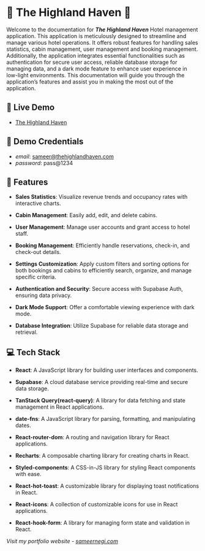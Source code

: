 # 🏡 The Highland Haven 🏡

Welcome to the documentation for ***The Highland Haven*** Hotel management application. This application is meticulously designed to streamline and manage various hotel operations. It offers robust features for handling sales statistics, cabin management, user management and booking management. Additionally, the application integrates essential functionalities such as authentication for secure user access, reliable database storage for managing data, and a dark mode feature to enhance user experience in low-light environments. This documentation will guide you through the application’s features and assist you in making the most out of the application.
## 🚀 Live Demo

 - [The Highland Haven](https://awesomeopensource.com/project/elangosundar/awesome-README-templates)
 
## 🔑 Demo Credentials

 - *email*: sameer@thehighlandhaven.com
 - *password*: pass@1234

 
## 📝 Features

 - **Sales Statistics**: Visualize revenue trends and occupancy rates with interactive charts.

- **Cabin Management**: Easily add, edit, and delete cabins.

- **User Management**: Manage user accounts and grant access to hotel staff.

- **Booking Management**: Efficiently handle reservations, check-in, and check-out details.

- **Settings Customization**:  Apply custom filters and sorting options for both bookings and cabins to efficiently search, organize, and manage specific criteria.

- **Authentication and Security**: Secure access with Supabase Auth, ensuring data privacy.

- **Dark Mode Support**: Offer a comfortable viewing experience with dark mode.

- **Database Integration**: Utilize Supabase for reliable data storage and retrieval.

## 💻 Tech Stack
- **React**: A JavaScript library for building user interfaces and components.

- **Supabase**: A cloud database service providing real-time and secure data storage.

- **TanStack Query(react-query)**: A library for data fetching and state management in React applications.

- **date-fns**: A JavaScript library for parsing, formatting, and manipulating dates.

- **React-router-dom**: A routing and navigation library for React applications.

- **Recharts**: A composable charting library for creating charts in React.

- **Styled-components**: A CSS-in-JS library for styling React components with ease.

- **React-hot-toast**: A customizable library for displaying toast notifications in React.

- **React-icons**: A collection of customizable icons for use in React applications.

- **React-hook-form**: A library for managing form state and validation in React.

*Visit my portfolio website* - [*sameernegi.com*](https://awesomeopensource.com/project/elangosundar/awesome-README-templates)





 
 